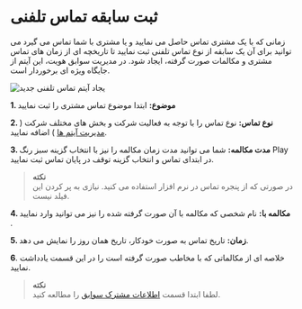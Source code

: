 # ثبت سابقه تماس تلفنی

زمانی که با یک مشتری تماس حاصل می نمایید و یا مشتری با شما تماس می گیرد می توانید برای آن یک سابقه از نوع تماس تلفنی ثبت نمایید تا تاریخچه ای از زمان های تماس مشتری و مکالمات صورت گرفته، ایجاد شود. در مدیریت سوابق هویت، این آیتم از جایگاه ویژه ای برخوردار است.

![یجاد آیتم تماس تلفنی جدید](NewCalls.jpg)

**1. موضوع:** ابتدا موضوع تماس مشتری را ثبت نمایید

**2. نوع تماس:** نوع تماس را با توجه به فعالیت شرکت و بخش های مختلف شرکت ( [مدیریت آیتم ها](https://github.com/1stco/PayamGostarDocs/blob/master/help%202.5.4/Basic-Information/Management-of-system-items/Management-of-system-items.md) ) اضافه نمایید.

**3. مدت مکالمه:** شما می توانید مدت زمان مکالمه را نیز با انتخاب گزینه سبز رنگ Play   در ابتدای تماس و انتخاب گزینه توقف در پایان تماس ثبت نمایید.

> **نکته**<br>
>در صورتی که از پنجره تماس در نرم افزار استفاده می کنید. نیازی به پر کردن این فیلد نیست.

**4.  مکالمه با:** نام شخصی که مکالمه با آن صورت گرفته شده را نیز می توانید وارد نمایید .

**5. زمان:** تاریخ تماس به صورت خودکار، تاریخ همان روز را نمایش می دهد.

**6**. خلاصه ای از مکالماتی که با مخاطب صورت گرفته است را در این قسمت یادداشت نمایید.

>**نکته**<br>
>لطفا ابتدا قسمت [اطلاعات مشترک سوابق](https://github.com/1stco/PayamGostarDocs/blob/master/help%202.5.4/Integrated-bank/Database/Records/Joint-record-information/Joint-record-information.md) را مطالعه کنید.
